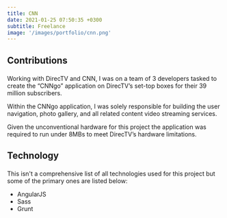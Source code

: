 ```yaml
---
title: CNN
date: 2021-01-25 07:50:35 +0300
subtitle: Freelance
image: '/images/portfolio/cnn.png'
---
```


<!-- <div class="gallery-box">
  <div class="gallery">
    <img src="/images/project-5.jpg" alt="Project">
    <img src="/images/project-8.jpg" alt="Project">
    <img src="/images/project-7.jpg" alt="Project">
  </div>
  <em>Projects / <a href="https://unsplash.com/" target="_blank">Unsplash</a></em>
</div> -->

<div class="block-header inner-sm" style="margin-top: 1.5em; margin-bottom: 1.5em">
  <h2 class="block-title line-top">Contributions</h2>
</div>

Working with DirecTV and CNN, I was on a team of 3 developers tasked to create the “CNNgo” application on DirecTV’s set-top boxes for their 39 million subscribers.

Within the CNNgo application, I was solely responsible for building the user navigation, photo gallery, and all related content video streaming services.

Given the unconventional hardware for this project the application was required to run under 8MBs to meet DirecTV’s hardware limitations.

<div class="block-header inner-sm" style="margin-bottom: 1.5em">
  <h2 class="block-title line-top">Technology</h2>
</div>

This isn't a comprehensive list of all technologies used for this project but some of the primary ones are listed below:

- AngularJS
- Sass
- Grunt